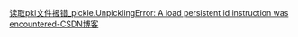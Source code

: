 [读取pkl文件报错_pickle.UnpicklingError: A load persistent id instruction was encountered-CSDN博客](https://blog.csdn.net/qq_16307345/article/details/115718727)
